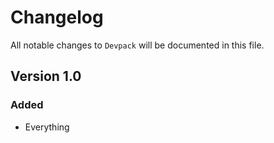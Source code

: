 # Changelog

All notable changes to `Devpack` will be documented in this file.

## Version 1.0

### Added
- Everything
